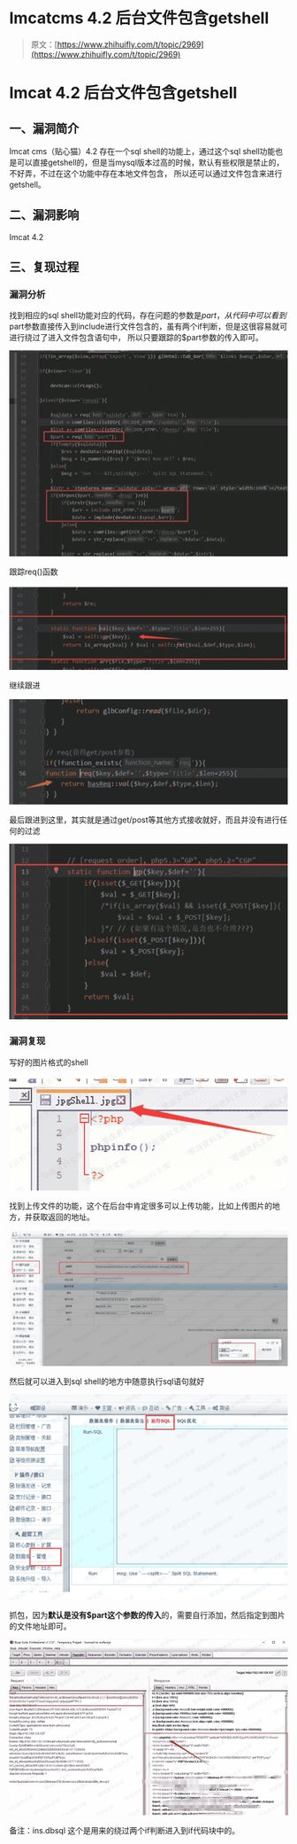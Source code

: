 # Imcatcms 4.2 后台文件包含getshell

> 原文：[https://www.zhihuifly.com/t/topic/2969](https://www.zhihuifly.com/t/topic/2969)

# Imcat 4.2 后台文件包含getshell

## 一、漏洞简介

Imcat cms（贴心猫）4.2 存在一个sql shell的功能上，通过这个sql shell功能也是可以直接getshell的，但是当mysql版本过高的时候，默认有些权限是禁止的，不好弄，不过在这个功能中存在本地文件包含，
所以还可以通过文件包含来进行getshell。

## 二、漏洞影响

Imcat 4.2

## 三、复现过程

### 漏洞分析

找到相应的sql shell功能对应的代码，存在问题的参数是$part，从代码中可以看到$part参数直接传入到include进行文件包含的，虽有两个if判断，但是这很容易就可进行绕过了进入文件包含语句中，
所以只要跟踪的$part参数的传入即可。

![image](img/80c99af00bf9f4c5f592f1710d24f053.png)

跟踪req()函数

![image](img/76411b11e65e6f8ecd0bcff6490c65be.png)

继续跟进

![image](img/b61b382af861a0129851f7a76bbc557d.png)

最后跟进到这里，其实就是通过get/post等其他方式接收就好，而且并没有进行任何的过滤

![image](img/c5b18c1a4bd167b8a5a80113fe259b0b.png)

### 漏洞复现

写好的图片格式的shell

![image](img/c7133a7940fc4e92780d3db3366468ab.png)

找到上传文件的功能，这个在后台中肯定很多可以上传功能，比如上传图片的地方，并获取返回的地址。

![image](img/ae59eae6ae01ec64ed7666a72a49fbc1.png)

然后就可以进入到sql shell的地方中随意执行sql语句就好

![image](img/ecca4a757641df2854862d6dc61f1a48.png)

抓包，因为**默认是没有$part这个参数的传入**的，需要自行添加，然后指定到图片的文件地址即可。

![image](img/0b41cd5ddc2760b134f8e3db61474c40.png)

备注：ins.dbsql 这个是用来的绕过两个if判断进入到if代码块中的。